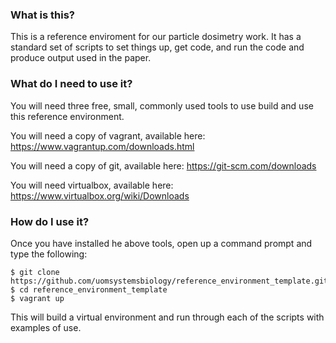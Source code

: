 ### What is this? 
This is a reference enviroment for our particle dosimetry work. It has a standard set of scripts to set things up, get code, and run the code and produce output used in the paper.  

### What do I need to use it?
You will need three free, small, commonly used tools to use build and use this reference environment.

You will need a copy of vagrant, available here: https://www.vagrantup.com/downloads.html

You will need a copy of git, available here: https://git-scm.com/downloads

You will need virtualbox, available here: https://www.virtualbox.org/wiki/Downloads


### How do I use it?
Once you have installed he above tools, open up a command prompt and type the following:

```
$ git clone https://github.com/uomsystemsbiology/reference_environment_template.git
$ cd reference_environment_template
$ vagrant up
```

This will build a virtual environment and run through each of the scripts with examples
of use.  
